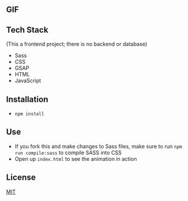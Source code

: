## GIF

## Tech Stack
(This a frontend project; there is no backend or database)
- Sass
- CSS
- GSAP
- HTML
- JavaScript

## Installation
- `npm install`

## Use
- If you fork this and make changes to Sass files, make sure to run `npm run compile:sass` to compile SASS into CSS
- Open up `index.html` to see the animation in action

## License
[MIT](https://choosealicense.com/licenses/mit/)